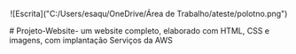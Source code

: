<p align="center">
![Escrita]("C:/Users/esaqu/OneDrive/Área de Trabalho/ateste/polotno.png")

</p>
# Projeto-Website-
um website completo, elaborado com HTML, CSS e imagens, com implantação Serviços da AWS
